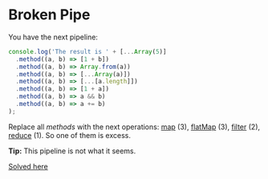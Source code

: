 # Broken Pipe
You have the next pipeline:
```javascript
console.log('The result is ' + [...Array(5)]
  .method((a, b) => [1 + b])
  .method((a, b) => Array.from(a))
  .method((a, b) => [...Array(a)])
  .method((a, b) => [...[a.length]])
  .method((a, b) => [1 + a])
  .method((a, b) => a && b)
  .method((a, b) => a += b)
);
```

Replace all *methods* with the next operations: [map](https://developer.mozilla.org/en-US/docs/Web/JavaScript/Reference/Global_Objects/Array/map) (3), [flatMap](https://developer.mozilla.org/en-US/docs/Web/JavaScript/Reference/Global_Objects/Array/flatMap) (3), [filter](https://developer.mozilla.org/en-US/docs/Web/JavaScript/Reference/Global_Objects/Array/filter) (2), [reduce](https://developer.mozilla.org/en-US/docs/Web/JavaScript/Reference/Global_Objects/Array/Reduce) (1). So one of them is excess.

**Tip:** This pipeline is not what it seems.

[Solved here](../solved/6.md#broken-pipe)    